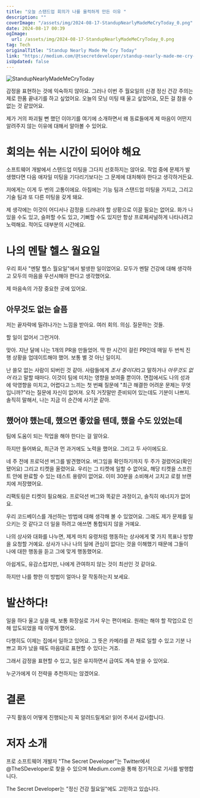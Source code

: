 ```yaml
---
title: "오늘 스탠드업 회의가 나를 울컥하게 만든 이유 "
description: ""
coverImage: "/assets/img/2024-08-17-StandupNearlyMadeMeCryToday_0.png"
date: 2024-08-17 00:39
ogImage: 
  url: /assets/img/2024-08-17-StandupNearlyMadeMeCryToday_0.png
tag: Tech
originalTitle: "Standup Nearly Made Me Cry Today"
link: "https://medium.com/@tsecretdeveloper/standup-nearly-made-me-cry-today-558f3619d477"
isUpdated: false
---
```



![StandupNearlyMadeMeCryToday](/assets/img/2024-08-17-StandupNearlyMadeMeCryToday_0.png)

감정을 표현하는 것에 익숙하지 않아요. 그러나 이번 주 월요일의 신경 정신 건강 주의는 제로 한품 끝내기를 하고 싶었어요. 오늘의 모닝 미팅 때 울고 싶었어요, 모든 걸 참을 수 없는 것 같았어요.

제가 거의 파괴될 뻔 했던 이야기를 여기에 소개하면서 왜 동료들에게 제 마음이 어떤지 알려주지 않는 이유에 대해서 알아볼 수 있어요.

# 회의는 쉬는 시간이 되어야 해요

<div class="content-ad"></div>

소프트웨어 개발에서 스탠드업 미팅을 그다지 선호하지는 않아요. 작업 중에 문제가 발생했다면 다음 애자일 미팅을 기다리기보다는 그 문제에 대처해야 한다고 생각하거든요.

저에게는 이게 두 번의 고통이에요. 아침에는 기능 팀과 스탠드업 미팅을 가지고, 그리고 기술 팀과 또 다른 미팅을 갖게 돼요.

제 생각에는 이것이 어디서나 감정을 드러내야 할 상황으로 이끌 필요는 없어요. 화가 나있을 수도 있고, 슬퍼할 수도 있고, 기뻐할 수도 있지만 항상 프로페셔널하게 나타나려고 노력해요. 적어도 대부분의 시간에요.

# 나의 멘탈 헬스 월요일

<div class="content-ad"></div>

우리 회사 "멘탈 헬스 월요일"에서 발생한 일이었어요. 모두가 멘탈 건강에 대해 생각하고 모두의 마음을 우선시해야 한다고 생각했어요.

제 마음속의 가장 중요한 곳에 있어요.

## 아무것도 없는 슬픔

저는 끝자락에 밀려나가는 느낌을 받아요. 여러 회의. 의심. 질문하는 것들.

<div class="content-ad"></div>

할 일이 없어서 그런거야.

맞아. 지난 달에 나는 1개의 PR을 만들었어. 딱 한 시간이 걸린 PR인데 매일 두 번씩 진행 상황을 업데이트해야 했어. 보통 별 것 아닌 일이지.

난 쓸모 없는 사람이 되버린 것 같아. 사람들에게 *조사 중이다*라고 말하거나 *아무것도 없어* 라고 말할 때마다. 이것이 팀에 미치는 영향을 보여줄 뿐이야. 면접에서도 나의 성과에 악영향을 미치고, 어렵다고 느끼는 첫 번째 질문에 "최근 해결한 어려운 문제는 무엇입니까?"라는 질문에 자신이 없어져. 오직 거짓말만 준비되어 있는데도 기분이 나쁘지. 솔직히 말해서, 나는 지금 이 순간에 사기꾼 같아.

## 했어야 했는데, 했으면 좋았을 텐데, 했을 수도 있었는데

<div class="content-ad"></div>

팀에 도움이 되는 작업을 해야 한다는 걸 알아요.

하지만 들어봐요, 최근과 먼 과거에도 노력을 했어요. 그리고 두 사이에도요.

네 주 전에 프로덕션 버그를 발견했어요. 버그임을 확인하기까지 두 주가 걸렸어요(확인됐어요) 그리고 티켓을 올렸어요. 우리는 그 티켓에 일할 수 없어요, 해당 티켓을 스프린트 안에 완료할 수 있는 테스트 용량이 없어요. 이미 30분을 소비해서 고치고 로컬 브랜치에 저장했어요.

리팩토링은 티켓이 필요해요. 프로덕션 버그와 똑같은 과정이고, 솔직히 에너지가 없어요.

<div class="content-ad"></div>

우리 코드베이스를 개선하는 방법에 대해 생각해 볼 수 있었어요. 그래도 제가 문제를 일으키는 것 같다고 더 일을 하려고 애쓰면 통합되지 않을 거예요.

나의 상사와 대화를 나누면, 제게 마치 유령처럼 행동하는 상사에게 몇 가지 목표나 방향을 요청할 거예요. 상사가 나나 나의 일에 관심이 없다는 것을 이해했기 때문에 그들이 나에 대한 행동을 듣고 그에 맞게 행동했어요.

아쉽게도, 유감스럽지만, 나에게 관여하지 않는 것이 최선인 것 같아요.

하지만 나를 향한 이 방법이 얼마나 잘 작동하는지 보세요.

<div class="content-ad"></div>

# 발산하다!

일을 하다 울고 싶을 때, 보통 화장실로 가서 우는 편이에요. 원래는 해야 할 작업으로 인해 압도되었을 때 이렇게 했어요.

다행히도 이제는 집에서 일하고 있어요. 그 뜻은 카메라를 끈 채로 일할 수 있고 기분 나쁘고 화가 났을 때도 마음대로 표현할 수 있다는 거죠.

그래서 감정을 표현할 수 있고, 일은 유지하면서 급여도 계속 받을 수 있어요.

<div class="content-ad"></div>

누군가에게 이 전략을 추천하지는 않겠어요.

# 결론

구직 활동이 어떻게 진행되는지 꼭 알려드릴게요! 읽어 주셔서 감사합니다.

# 저자 소개

<div class="content-ad"></div>

프로 소프트웨어 개발자 "The Secret Developer"는 Twitter에서 @TheSDeveloper로 찾을 수 있으며 Medium.com을 통해 정기적으로 기사를 발행합니다.

The Secret Developer는 "정신 건강 월요일"에도 고민하고 있습니다.
